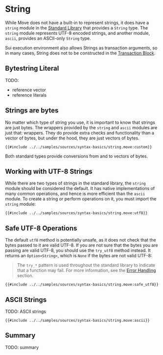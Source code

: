 # String

While Move does not have a built-in to represent strings, it does have a `string` module in the [Standard Library](./standard-library.md) that provides a `String` type. The `string` module represents UTF-8 encoded strings, and another module, `ascii`, provides an ASCII-only `String` type.

Sui execution environment also allows Strings as transaction arguments, so in many cases, String does not to be constructed in the [Transaction Block](./../concepts/what-is-a-transaction.md).

## Bytestring Literal

TODO:
- reference vector
- reference literals

## Strings are bytes

No matter which type of string you use, it is important to know that strings are just bytes. The wrappers provided by the `string` and `ascii` modules are just that: wrappers. They do provide extra checks and functionality than a vector of bytes, but under the hood, they are just vectors of bytes.

```move
{{#include ../../samples/sources/syntax-basics/string.move:custom}}
```

Both standard types provide conversions from and to vectors of bytes.

## Working with UTF-8 Strings

While there are two types of strings in the standard library, the `string` module should be considered the default. It has native implementations of many common operations, and hence is more efficient than the `ascii` module. To create a string or perform operations on it, you must import the `string` module:

```move
{{#include ../../samples/sources/syntax-basics/string.move:utf8}}
```

## Safe UTF-8 Operations

The default `utf8` method is potentially unsafe, as it does not check that the bytes passed to it are valid UTF-8. If you are not sure that the bytes you are passing are valid UTF-8, you should use the `try_utf8` method instead. It returns an `Option<String>`, which is `None` if the bytes are not valid UTF-8:

> The `try_*` pattern is used throughout the standard library to indicate that a function may fail. For more information, see the [Error Handling](./error-handling.md) section.

```move
{{#include ../../samples/sources/syntax-basics/string.move:safe_utf8}}
```

## ASCII Strings

TODO: ASCII strings

```move
{{#include ../../samples/sources/syntax-basics/string.move:ascii}}
```

## Summary

TODO: summary
